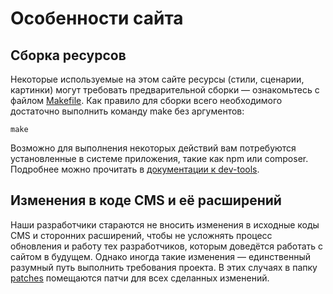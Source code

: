 Особенности сайта
=================

Сборка ресурсов
---------------

Некоторые используемые на этом сайте ресурсы (стили, сценарии, картинки) могут требовать
предварительной сборки — ознакомьтесь с файлом [Makefile](../Makefile). Как правило для сборки всего
необходимого достаточно выполнить команду make без аргументов:

    make

Возможно для выполнения некоторых действий вам потребуются установленные в системе приложения, такие
как npm или composer. Подробнее можно прочитать в
[документации к dev-tools](../tools/dev-tools/README.md).

Изменения в коде CMS и её расширений
------------------------------------

Наши разработчики стараются не вносить изменения в исходные коды CMS и сторонних расширений, чтобы
не усложнять процесс обновления и работу тех разработчиков, которым доведётся работать с сайтом в
будущем. Однако иногда такие изменения — единственный разумный путь выполнить требования проекта. 
В этих случаях в папку [patches](../patches/) помещаются патчи для всех сделанных изменений.

